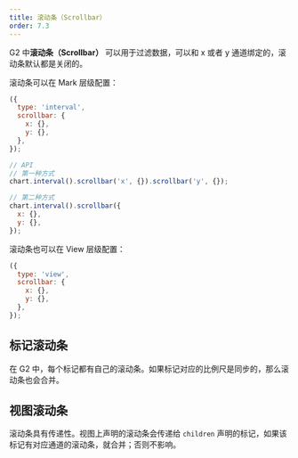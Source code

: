 ```yaml
---
title: 滚动条（Scrollbar）
order: 7.3
---
```


G2 中**滚动条（Scrollbar）** 可以用于过滤数据，可以和 x 或者 y 通道绑定的，滚动条默认都是关闭的。

滚动条可以在 Mark 层级配置：

```js
({
  type: 'interval',
  scrollbar: {
    x: {},
    y: {},
  },
});
```

```js
// API
// 第一种方式
chart.interval().scrollbar('x', {}).scrollbar('y', {});

// 第二种方式
chart.interval().scrollbar({
  x: {},
  y: {},
});
```

滚动条也可以在 View 层级配置：

```js
({
  type: 'view',
  scrollbar: {
    x: {},
    y: {},
  },
});
```

## 标记滚动条

在 G2 中，每个标记都有自己的滚动条。如果标记对应的比例尺是同步的，那么滚动条也会合并。

## 视图滚动条

滚动条具有传递性。视图上声明的滚动条会传递给 `children` 声明的标记，如果该标记有对应通道的滚动条，就合并；否则不影响。
